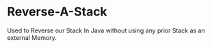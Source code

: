 # Reverse-A-Stack
Used to Reverse our Stack In Java without using any prior Stack as an external Memory.
